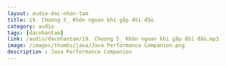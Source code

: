 ```yaml
---
layout: audio-dac-nhan-tam
title: 19. Chương 5_ Khôn ngoan khi gặp đối đầu 
category: audio
tags: [dacnhantam]
link: /audio/dacnhantam/19. Chương 5_ Khôn ngoan khi gặp đối đầu.mp3 
image: /images/thumbs/java/Java Performance Companion.png
description : Java Performance Companion 
---
```












